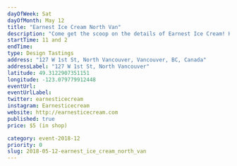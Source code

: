```yaml
---
dayOfWeek: Sat
dayOfMonth: May 12
title: "Earnest Ice Cream North Van"
description: "Come get the scoop on the details of Earnest Ice Cream! Hear our story, learn about ice cream and  our North Van shop design, then top it off with a full tasting tour and scoop of ice cream."
startTime: 11 and 2
endTime: 
type: Design Tastings
address: "127 W 1st St, North Vancouver, Vancouver, BC, Canada"
addressLabel: "127 W 1st St, North Vancouver"
latitude: 49.3122907351151
longitude: -123.079779912448
eventUrl: 
eventUrlLabel: 
twitter: earnesticecream
instagram: Earnesticecream
website: http://earnesticecream.com
published: true
price: $5 (in shop)

category: event-2018-12
priority: 0
slug: 2018-05-12-earnest_ice_cream_north_van
---
```

